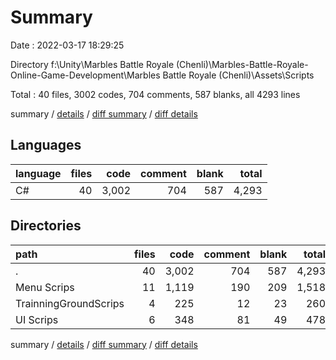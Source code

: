 # Summary

Date : 2022-03-17 18:29:25

Directory f:\Unity\Marbles Battle Royale (Chenli)\Marbles-Battle-Royale-Online-Game-Development\Marbles Battle Royale (Chenli)\Assets\Scripts

Total : 40 files,  3002 codes, 704 comments, 587 blanks, all 4293 lines

summary / [details](details.md) / [diff summary](diff.md) / [diff details](diff-details.md)

## Languages
| language | files | code | comment | blank | total |
| :--- | ---: | ---: | ---: | ---: | ---: |
| C# | 40 | 3,002 | 704 | 587 | 4,293 |

## Directories
| path | files | code | comment | blank | total |
| :--- | ---: | ---: | ---: | ---: | ---: |
| . | 40 | 3,002 | 704 | 587 | 4,293 |
| Menu Scrips | 11 | 1,119 | 190 | 209 | 1,518 |
| TrainningGroundScrips | 4 | 225 | 12 | 23 | 260 |
| UI Scrips | 6 | 348 | 81 | 49 | 478 |

summary / [details](details.md) / [diff summary](diff.md) / [diff details](diff-details.md)